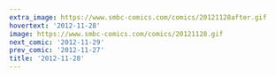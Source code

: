 ```yaml
---
extra_image: https://www.smbc-comics.com/comics/20121128after.gif
hovertext: '2012-11-28'
image: https://www.smbc-comics.com/comics/20121128.gif
next_comic: '2012-11-29'
prev_comic: '2012-11-27'
title: '2012-11-28'
---
```


